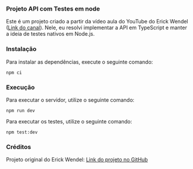 ### Projeto API com Testes em node

Este é um projeto criado a partir da vídeo aula do YouTube do Erick Wendel ([Link do canal](https://www.youtube.com/watch?v=SrpIo_V-ZCg&list=PLqFwRPueWb5cCzuDs5afwrybkDJoSD4no&index=2)). Nele, eu resolvi implementar a API em TypeScript e manter a ideia de  testes nativos em Node.js.

### Instalação

Para instalar as dependências, execute o seguinte comando:

```npm ci```

### Execução

Para executar o servidor, utilize o seguinte comando:

```npm run dev```

Para executar os testes, utilize o seguinte comando:

```npm test:dev```


### Créditos

Projeto original do Erick Wendel: [Link do projeto no GitHub](https://github.com/ErickWendel/postman-is-slowing-you-down)
